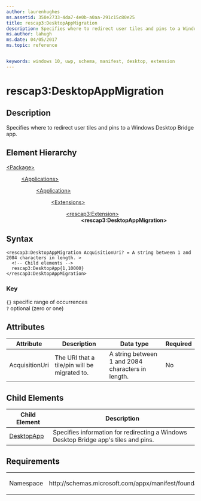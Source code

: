 ```yaml
---
author: laurenhughes
ms.assetid: 350e2733-4da7-4e0b-a0aa-291c15c80e25
title: rescap3:DesktopAppMigration
description: Specifies where to redirect user tiles and pins to a Windows Desktop Bridge app.
ms.author: lahugh
ms.date: 04/05/2017
ms.topic: reference


keywords: windows 10, uwp, schema, manifest, desktop, extension 
---
```


# rescap3:DesktopAppMigration


## Description
Specifies where to redirect user tiles and pins to a Windows Desktop Bridge app.

## Element Hierarchy
<dl>
<dt><a href="element-package.md">&lt;Package&gt;</a></dt>
<dd>
<dl>
<dt><a href="element-applications.md">&lt;Applications&gt;</a></dt>
<dd>
<dl>
<dt><a href="element-application.md">&lt;Application&gt;</a></dt>
<dd>
<dl>
<dt><a href="element-1-extensions.md">&lt;Extensions&gt;</a></dt>
<dd>
<dl>
<dt><a href="element-rescap3-extension.md">&lt;rescap3:Extension&gt;</a></dt>
<dd><b>&lt;rescap3:DesktopAppMigration&gt;</b></dd>
</dl>
</dd>
</dl>
</dd>
</dl>
</dd>
</dl>
</dd>
</dl>


## Syntax
```syntax
<rescap3:DesktopAppMigration AcquisitionUri? = A string between 1 and 2084 characters in length. >
  <!-- Child elements -->
  rescap3:DesktopApp{1,10000}
</rescap3:DesktopAppMigration>
```

### Key
`{}` specific range of occurrences  
`?` optional (zero or one)

## Attributes
| Attribute | Description | Data type | Required |
|-----------|-------------|-----------|----------|
| AcquisitionUri | The URI that a tile/pin will be migrated to. | A string between 1 and 2084 characters in length. | No |

## Child Elements
| Child Element | Description |
|---------------|-------------|
| [DesktopApp](element-rescap3-desktopapp.md) | Specifies information for redirecting a Windows Desktop Bridge app's tiles and pins. |

## Requirements

<table>
<colgroup>
<col width="50%" />
<col width="50%" />
</colgroup>
<tbody>
<tr class="odd">
<td><p>Namespace</p></td>
<td><p>http://schemas.microsoft.com/appx/manifest/foundation/windows10/restrictedcapabilities/3</p></td>
</tr>
</tbody>
</table>